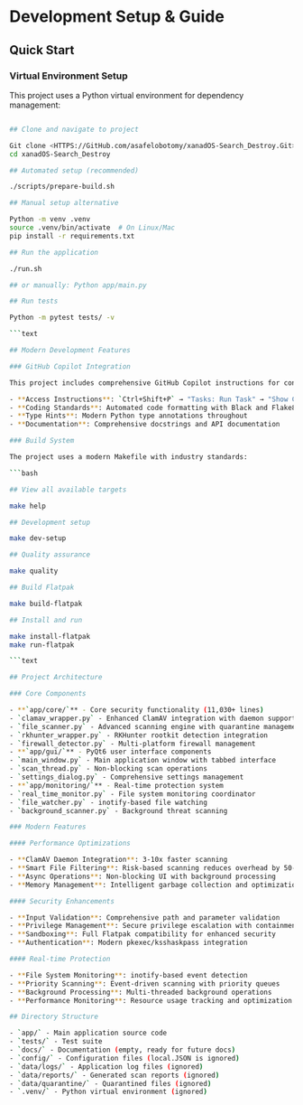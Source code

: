# Development Setup & Guide

## Quick Start

### Virtual Environment Setup

This project uses a Python virtual environment for dependency management:

```bash

## Clone and navigate to project

Git clone <HTTPS://GitHub.com/asafelobotomy/xanadOS-Search_Destroy.Git>
cd xanadOS-Search_Destroy

## Automated setup (recommended)

./scripts/prepare-build.sh

## Manual setup alternative

Python -m venv .venv
source .venv/bin/activate  # On Linux/Mac
pip install -r requirements.txt

## Run the application

./run.sh

## or manually: Python app/main.py

## Run tests

Python -m pytest tests/ -v

```text

## Modern Development Features

### GitHub Copilot Integration

This project includes comprehensive GitHub Copilot instructions for consistent development:

- **Access Instructions**: `Ctrl+Shift+P` → "Tasks: Run Task" → "Show Copilot Instructions"
- **Coding Standards**: Automated code formatting with Black and Flake8
- **Type Hints**: Modern Python type annotations throughout
- **Documentation**: Comprehensive docstrings and API documentation

### Build System

The project uses a modern Makefile with industry standards:

```bash

## View all available targets

make help

## Development setup

make dev-setup

## Quality assurance

make quality

## Build Flatpak

make build-flatpak

## Install and run

make install-flatpak
make run-flatpak

```text

## Project Architecture

### Core Components

- **`app/core/`** - Core security functionality (11,030+ lines)
- `clamav_wrapper.py` - Enhanced ClamAV integration with daemon support
- `file_scanner.py` - Advanced scanning engine with quarantine management
- `rkhunter_wrapper.py` - RKHunter rootkit detection integration
- `firewall_detector.py` - Multi-platform firewall management
- **`app/gui/`** - PyQt6 user interface components
- `main_window.py` - Main application window with tabbed interface
- `scan_thread.py` - Non-blocking scan operations
- `settings_dialog.py` - Comprehensive settings management
- **`app/monitoring/`** - Real-time protection system
- `real_time_monitor.py` - File system monitoring coordinator
- `file_watcher.py` - inotify-based file watching
- `background_scanner.py` - Background threat scanning

### Modern Features

#### Performance Optimizations

- **ClamAV Daemon Integration**: 3-10x faster scanning
- **Smart File Filtering**: Risk-based scanning reduces overhead by 50-80%
- **Async Operations**: Non-blocking UI with background processing
- **Memory Management**: Intelligent garbage collection and optimization

#### Security Enhancements

- **Input Validation**: Comprehensive path and parameter validation
- **Privilege Management**: Secure privilege escalation with containment
- **Sandboxing**: Full Flatpak compatibility for enhanced security
- **Authentication**: Modern pkexec/ksshaskpass integration

#### Real-time Protection

- **File System Monitoring**: inotify-based event detection
- **Priority Scanning**: Event-driven scanning with priority queues
- **Background Processing**: Multi-threaded background operations
- **Performance Monitoring**: Resource usage tracking and optimization

## Directory Structure

- `app/` - Main application source code
- `tests/` - Test suite
- `docs/` - Documentation (empty, ready for future docs)
- `config/` - Configuration files (local.JSON is ignored)
- `data/logs/` - Application log files (ignored)
- `data/reports/` - Generated scan reports (ignored)
- `data/quarantine/` - Quarantined files (ignored)
- `.venv/` - Python virtual environment (ignored)
